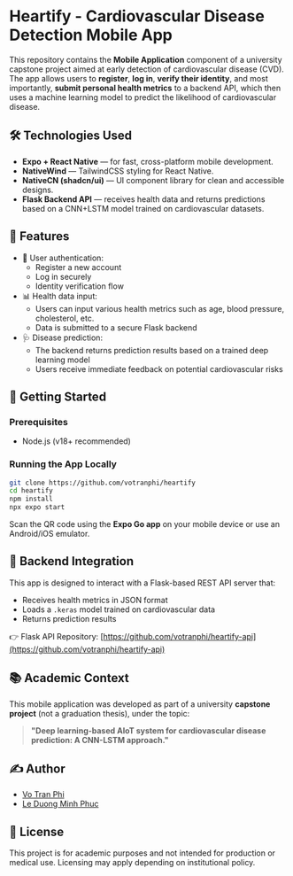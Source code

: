 # Heartify - Cardiovascular Disease Detection Mobile App

This repository contains the **Mobile Application** component of a university capstone project aimed at early detection of cardiovascular disease (CVD). The app allows users to **register**, **log in**, **verify their identity**, and most importantly, **submit personal health metrics** to a backend API, which then uses a machine learning model to predict the likelihood of cardiovascular disease.

## 🛠️ Technologies Used

- **Expo + React Native** — for fast, cross-platform mobile development.
- **NativeWind** — TailwindCSS styling for React Native.
- **NativeCN (shadcn/ui)** — UI component library for clean and accessible designs.
- **Flask Backend API** — receives health data and returns predictions based on a CNN+LSTM model trained on cardiovascular datasets.

## 📱 Features

- 🔐 User authentication:
  - Register a new account
  - Log in securely
  - Identity verification flow
- 📊 Health data input:
  - Users can input various health metrics such as age, blood pressure, cholesterol, etc.
  - Data is submitted to a secure Flask backend
- 🩺 Disease prediction:
  - The backend returns prediction results based on a trained deep learning model
  - Users receive immediate feedback on potential cardiovascular risks

## 🚀 Getting Started

### Prerequisites

- Node.js (v18+ recommended)

### Running the App Locally

```bash
git clone https://github.com/votranphi/heartify
cd heartify
npm install
npx expo start
```

Scan the QR code using the **Expo Go app** on your mobile device or use an Android/iOS emulator.

## 🔗 Backend Integration

This app is designed to interact with a Flask-based REST API server that:
- Receives health metrics in JSON format
- Loads a `.keras` model trained on cardiovascular data
- Returns prediction results

👉 Flask API Repository: [https://github.com/votranphi/heartify-api](https://github.com/votranphi/heartify-api)

## 📚 Academic Context

This mobile application was developed as part of a university **capstone project** (not a graduation thesis), under the topic:

> **"Deep learning-based AIoT system for cardiovascular disease prediction: A CNN-LSTM approach."**

## ✍️ Author

- [Vo Tran Phi](https://github.com/votranphi)
- [Le Duong Minh Phuc](https://github.com/minhphuc2544)

## 📄 License

This project is for academic purposes and not intended for production or medical use. Licensing may apply depending on institutional policy.
